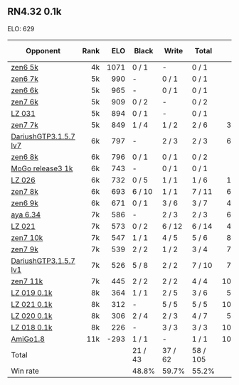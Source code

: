 ## RN4.32 0.1k ##

ELO: 629

Opponent | Rank | ELO | Black | Write | Total | Win rate
---------|-----:|----:|-------|-------|-------|-------:
[zen6 5k](zen6%205k.md) | 4k | 1071 | 0 / 1 | - | 0 / 1 | 0.0%
[zen6 7k](zen6%207k.md) | 5k | 990 | - | 0 / 1 | 0 / 1 | 0.0%
[zen6 6k](zen6%206k.md) | 5k | 965 | - | 0 / 1 | 0 / 1 | 0.0%
[zen7 6k](zen7%206k.md) | 5k | 909 | 0 / 2 | - | 0 / 2 | 0.0%
[LZ 031](LZ%20031.md) | 5k | 894 | 0 / 1 | - | 0 / 1 | 0.0%
[zen7 7k](zen7%207k.md) | 5k | 849 | 1 / 4 | 1 / 2 | 2 / 6 | 33.3%
[DariushGTP3.1.5.7 lv7](DariushGTP3.1.5.7%20lv7.md) | 6k | 797 | - | 2 / 3 | 2 / 3 | 66.7%
[zen6 8k](zen6%208k.md) | 6k | 796 | 0 / 1 | 0 / 1 | 0 / 2 | 0.0%
[MoGo release3 1k](MoGo%20release3%201k.md) | 6k | 743 | - | 0 / 1 | 0 / 1 | 0.0%
[LZ 026](LZ%20026.md) | 6k | 732 | 0 / 5 | 1 / 1 | 1 / 6 | 16.7%
[zen7 8k](zen7%208k.md) | 6k | 693 | 6 / 10 | 1 / 1 | 7 / 11 | 63.6%
[zen6 9k](zen6%209k.md) | 6k | 671 | 0 / 1 | 3 / 6 | 3 / 7 | 42.9%
[aya 6.34](aya%206.34.md) | 7k | 586 | - | 2 / 3 | 2 / 3 | 66.7%
[LZ 021](LZ%20021.md) | 7k | 573 | 0 / 2 | 6 / 12 | 6 / 14 | 42.9%
[zen7 10k](zen7%2010k.md) | 7k | 547 | 1 / 1 | 4 / 5 | 5 / 6 | 83.3%
[zen7 9k](zen7%209k.md) | 7k | 539 | 2 / 2 | 1 / 2 | 3 / 4 | 75.0%
[DariushGTP3.1.5.7 lv1](DariushGTP3.1.5.7%20lv1.md) | 7k | 526 | 5 / 8 | 2 / 2 | 7 / 10 | 70.0%
[zen7 11k](zen7%2011k.md) | 7k | 445 | 2 / 2 | 2 / 2 | 4 / 4 | 100.0%
[LZ 019 0.1k](LZ%20019%200.1k.md) | 8k | 364 | 1 / 1 | 2 / 5 | 3 / 6 | 50.0%
[LZ 021 0.1k](LZ%20021%200.1k.md) | 8k | 312 | - | 5 / 5 | 5 / 5 | 100.0%
[LZ 020 0.1k](LZ%20020%200.1k.md) | 8k | 306 | 2 / 4 | 2 / 3 | 4 / 7 | 57.1%
[LZ 018 0.1k](LZ%20018%200.1k.md) | 8k | 226 | - | 3 / 3 | 3 / 3 | 100.0%
[AmiGo1.8](AmiGo1.8.md) | 11k | -293 | 1 / 1 | - | 1 / 1 | 100.0%
Total | | | 21 / 43 | 37 / 62 | 58 / 105 | 
Win rate| | | 48.8% | 59.7% | 55.2% | 
